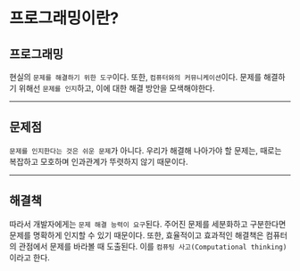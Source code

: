# 프로그래밍이란?

## 프로그래밍

현실의 `문제를 해결하기 위한 도구`이다.
또한, `컴퓨터와의 커뮤니케이션`이다.
문제를 해결하기 위해선 `문제를 인지`하고, 이에 대한 해결 방안을 모색해야한다.

---

## 문제점

`문제를 인지한다는 것은 쉬운 문제`가 아니다.
우리가 해결해 나아가야 할 문제는, 때로는 복잡하고 모호하며 인과관계가 뚜렷하지 않기 때문이다.

---

## 해결책

따라서 개발자에게는 `문제 해결 능력이 요구`된다.
주어진 문제를 세분화하고 구분한다면 문제를 명확하게 인지할 수 있기 때문이다.
또한, 효율적이고 효과적인 해결책은 컴퓨터의 관점에서 문제를 바라볼 때 도출된다. 이를 `컴퓨팅 사고(Computational thinking)`이라고 한다.

